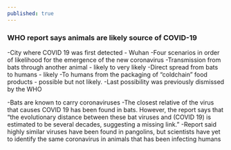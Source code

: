 ```yaml
---
published: true
---
```


### WHO report says animals are likely source of COVID-19

-City where COVID 19 was first detected - Wuhan
-Four scenarios in order of likelihood for the emergence of the new coronavirus
	-Transmission from bats through another animal - likely to very likely
    -Direct spread from bats to humans - likely
	-To humans from the packaging of “coldchain” food products - possible but not likely. 
	-Last possibility was previously dismissed by the WHO

-Bats are known to carry coronaviruses
-The closest relative of the virus that causes COVID 19 has been found in bats. However, the report says that “the evolutionary distance between these bat viruses and (COVID 19) is estimated to be several decades, suggesting a missing link.”
-Report said highly similar viruses have been found in pangolins, but scientists have yet to identify the same coronavirus in animals that has been infecting humans
